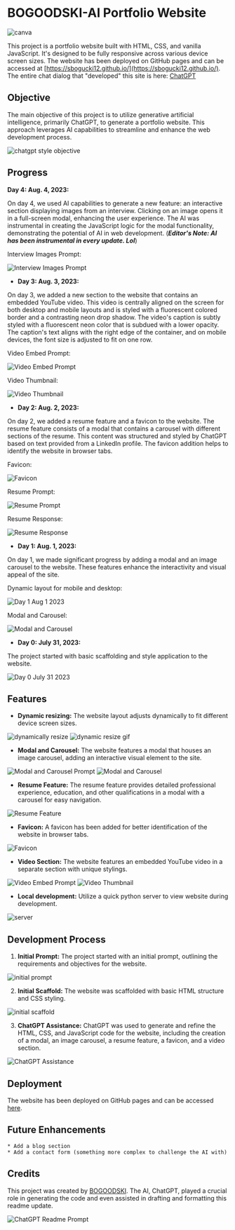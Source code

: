 # BOGOODSKI-AI Portfolio Website

![canva](media/readme/canva.jpg)

This project is a portfolio website built with HTML, CSS, and vanilla JavaScript. It's designed to be fully responsive across various device screen sizes. The website has been deployed on GitHub pages and can be accessed at [https://sbogucki12.github.io/](https://sbogucki12.github.io/). The entire chat dialog that "developed" this site is here: [ChatGPT](https://chat.openai.com/share/c6599edc-b2e6-4c26-a9fd-78e6c78d456c)

## Objective

The main objective of this project is to utilize generative artificial intelligence, primarily ChatGPT, to generate a portfolio website. This approach leverages AI capabilities to streamline and enhance the web development process.

![chatgpt style objective](media/readme/chatgpt-style-objective.jpg)

## Progress

 **Day 4: Aug. 4, 2023:**

On day 4, we used AI capabilities to generate a new feature: an interactive section displaying images from an interview. Clicking on an image opens it in a full-screen modal, enhancing the user experience. The AI was instrumental in creating the JavaScript logic for the modal functionality, demonstrating the potential of AI in web development. (***Editor's Note: AI has been instrumental in every update. Lol***)

Interview Images Prompt:

![Interview Images Prompt](media/readme/interview-images-prompt.jpg)

- **Day 3: Aug. 3, 2023:**

On day 3, we added a new section to the website that contains an embedded YouTube video. This video is centrally aligned on the screen for both desktop and mobile layouts and is styled with a fluorescent colored border and a contrasting neon drop shadow. The video's caption is subtly styled with a fluorescent neon color that is subdued with a lower opacity. The caption's text aligns with the right edge of the container, and on mobile devices, the font size is adjusted to fit on one row. 

Video Embed Prompt:

![Video Embed Prompt](media/readme/video-prompt.jpg)

Video Thumbnail:

![Video Thumbnail](media/readme/bogoodski-intro-vid-thumb.png)

- **Day 2: Aug. 2, 2023:**

On day 2, we added a resume feature and a favicon to the website. The resume feature consists of a modal that contains a carousel with different sections of the resume. This content was structured and styled by ChatGPT based on text provided from a LinkedIn profile. The favicon addition helps to identify the website in browser tabs.

Favicon:

![Favicon](media/readme/favicon-generator.jpg)

Resume Prompt:

![Resume Prompt](media/readme/resume-prompt.jpg)

Resume Response:

![Resume Response](media/readme/resume-response.jpg)

- **Day 1: Aug. 1, 2023:** 

On day 1, we made significant progress by adding a modal and an image carousel to the website. These features enhance the interactivity and visual appeal of the site.

Dynamic layout for mobile and desktop: 

![Day 1 Aug 1 2023](media/readme/dynamic-layout.gif)

Modal and Carousel:

![Modal and Carousel](media/readme/carousel-prompt.jpg)

- **Day 0: July 31, 2023:** 

The project started with basic scaffolding and style application to the website.

![Day 0 July 31 2023](media/readme/day0july312023.jpg)

## Features

- **Dynamic resizing:** The website layout adjusts dynamically to fit different device screen sizes.

![dynamically resize](media/readme/dynamically-resize.jpg)
![dynamic resize gif](media/readme/dynamic-resize-gif.gif)

- **Modal and Carousel:** The website features a modal that houses an image carousel, adding an interactive visual element to the site.

![Modal and Carousel Prompt](media/readme/update-carousel-prompt.jpg)
![Modal and Carousel](media/readme/modal-gif.gif)

- **Resume Feature:** The resume feature provides detailed professional experience, education, and other qualifications in a modal with a carousel for easy navigation.

![Resume Feature](media/readme/resume-response.jpg)

- **Favicon:** A favicon has been added for better identification of the website in browser tabs.

![Favicon](media/readme/favicon-generator.jpg)

- **Video Section:** The website features an embedded YouTube video in a separate section with unique stylings.

![Video Embed Prompt](media/readme/video-prompt.jpg)
![Video Thumbnail](media/readme/bogoodski-intro-vid-thumb.png)

- **Local development:** Utilize a quick python server to view website during development.

![server](media/readme/server.jpg)

## Development Process

1. **Initial Prompt:** The project started with an initial prompt, outlining the requirements and objectives for the website.

![initial prompt](media/readme/initial-prompt.jpg)

2. **Initial Scaffold:** The website was scaffolded with basic HTML structure and CSS styling.

![initial scaffold](media/readme/initial-scaffold.jpg)

3. **ChatGPT Assistance:** ChatGPT was used to generate and refine the HTML, CSS, and JavaScript code for the website, including the creation of a modal, an image carousel, a resume feature, a favicon, and a video section.

![ChatGPT Assistance](media/readme/font-awesome.jpg)

## Deployment

The website has been deployed on GitHub pages and can be accessed [here](https://sbogucki12.github.io/).

## Future Enhancements

    * Add a blog section
    * Add a contact form (something more complex to challenge the AI with)

## Credits

This project was created by [BOGOODSKI](https://www.linkedin.com/in/sbogucki12/). The AI, ChatGPT, played a crucial role in generating the code and even assisted in drafting and formatting this readme update.

![ChatGPT Readme Prompt](media/readme/readme-prompt.jpg)